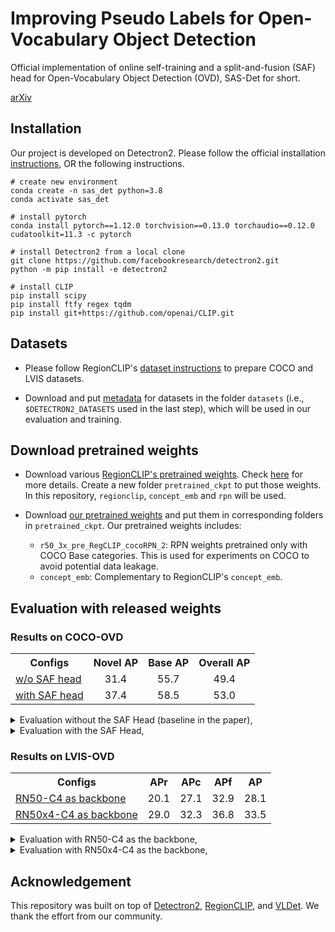 # Improving Pseudo Labels for Open-Vocabulary Object Detection

Official implementation of online self-training and a split-and-fusion (SAF) head for Open-Vocabulary Object Detection (OVD), SAS-Det for short.

[arXiv](https://arxiv.org/abs/2308.06412)


## Installation
Our project is developed on Detectron2. Please follow the official installation [instructions](https://github.com/facebookresearch/detectron2/blob/main/INSTALL.md), OR the following instructions.
```
# create new environment
conda create -n sas_det python=3.8
conda activate sas_det

# install pytorch
conda install pytorch==1.12.0 torchvision==0.13.0 torchaudio==0.12.0 cudatoolkit=11.3 -c pytorch

# install Detectron2 from a local clone
git clone https://github.com/facebookresearch/detectron2.git
python -m pip install -e detectron2

# install CLIP
pip install scipy
pip install ftfy regex tqdm
pip install git+https://github.com/openai/CLIP.git
```


## Datasets

- Please follow RegionCLIP's [dataset instructions](https://github.com/microsoft/RegionCLIP/blob/main/datasets/README.md) to prepare COCO and LVIS datasets.

- Download and put [metadata](https://drive.google.com/drive/u/1/folders/1R72q0Wg26-PQGqbaK3P3pT2vmGm9uzKU) for datasets in the folder `datasets` (i.e., `$DETECTRON2_DATASETS` used in the last step), which will be used in our evaluation and training.


## Download pretrained weights
- Download various [RegionCLIP's pretrained weights](https://drive.google.com/drive/folders/1hzrJBvcCrahoRcqJRqzkIGFO_HUSJIii). Check [here](https://github.com/microsoft/RegionCLIP/blob/main/docs/MODEL_ZOO.md#model-downloading) for more details.
Create a new folder `pretrained_ckpt` to put those weights. In this repository, `regionclip`, `concept_emb` and `rpn` will be used.

- Download [our pretrained weights](https://drive.google.com/drive/u/1/folders/1TAr7nZSvpB6nCZCC6nXBw6xgmMmlL0X9) and put them in corresponding folders in `pretrained_ckpt`. 
Our pretrained weights includes:
    - `r50_3x_pre_RegCLIP_cocoRPN_2`: RPN weights pretrained only with COCO Base categories. This is used for experiments on COCO to avoid potential data leakage.
    - `concept_emb`: Complementary to RegionCLIP's `concept_emb`.

## Evaluation with released weights

### Results on COCO-OVD
<table><tbody>
<!-- START TABLE -->
<!-- TABLE HEADER -->
<th valign="bottom">Configs</th>
<th valign="bottom">Novel AP</th>
<th valign="bottom">Base AP</th>
<th valign="bottom">Overall AP</th>
<!-- TABLE BODY -->
<!-- ROW: with LSJ -->
 <tr><td align="left"><a href="./sas_det/configs/regionclip/COCO-InstanceSegmentation/customized/CLIP_fast_rcnn_R_50_C4_ovd_PLs.yaml">w/o SAF head</a></td>
<td align="center">31.4</td>
<td align="center">55.7</td>
<td align="center">49.4</td>
</tr>
<!-- ROW: with out LSJ -->
 <tr><td align="left"><a href="./sas_det/configs/ovd_coco_R50_C4_ensemble_PLs.yaml">with SAF head</a></td>
<td align="center">37.4</td>
<td align="center">58.5</td>
<td align="center">53.0</td>
</tr>
</tbody></table>

<details>
<summary>
Evaluation without the SAF Head (baseline in the paper),
</summary>
  
```bash
python3 ./test_net.py \
    --num-gpus 8 \
    --eval-only \
    --config-file ./sas_det/configs/regionclip/COCO-InstanceSegmentation/customized/CLIP_fast_rcnn_R_50_C4_ovd_PLs.yaml \
    MODEL.WEIGHTS ./pretrained_ckpt/sas_det/sas_det_coco_no_saf_head_baseline.pth \
    MODEL.CLIP.OFFLINE_RPN_CONFIG ./sas_det/configs/regionclip/COCO-InstanceSegmentation/mask_rcnn_R_50_C4_1x_ovd_FSD.yaml \
    MODEL.CLIP.BB_RPN_WEIGHTS ./pretrained_ckpt/rpn/rpn_coco_48.pth \
    MODEL.CLIP.TEXT_EMB_PATH ./pretrained_ckpt/concept_emb/coco_65_cls_emb.pth \
    MODEL.CLIP.OPENSET_TEST_TEXT_EMB_PATH ./pretrained_ckpt/concept_emb/coco_65_cls_emb.pth \
    MODEL.ROI_HEADS.SOFT_NMS_ENABLED True \
    OUTPUT_DIR output/eval
```
</details>

<details>
<summary>
Evaluation with the SAF Head,
</summary>
  
```bash
python3 ./test_net.py \
    --num-gpus 8 \
    --eval-only \
    --config-file ./sas_det/configs/ovd_coco_R50_C4_ensemble_PLs.yaml \
    MODEL.WEIGHTS ./pretrained_ckpt/sas_det/sas_det_coco.pth \
    MODEL.CLIP.OFFLINE_RPN_CONFIG ./sas_det/configs/regionclip/COCO-InstanceSegmentation/mask_rcnn_R_50_C4_1x_ovd_FSD.yaml \
    MODEL.CLIP.BB_RPN_WEIGHTS ./pretrained_ckpt/rpn/rpn_coco_48.pth \
    MODEL.CLIP.TEXT_EMB_PATH ./pretrained_ckpt/concept_emb/coco_48_base_cls_emb.pth \
    MODEL.CLIP.CONCEPT_POOL_EMB ./pretrained_ckpt/concept_emb/my_coco_48_base_17_cls_emb.pth \
    MODEL.CLIP.OPENSET_TEST_TEXT_EMB_PATH ./pretrained_ckpt/concept_emb/coco_65_cls_emb.pth \
    MODEL.ROI_HEADS.SOFT_NMS_ENABLED True \
    MODEL.ENSEMBLE.TEST_CATEGORY_INFO "./datasets/coco_ovd_continue_cat_ids.json" \
    MODEL.ENSEMBLE.ALPHA 0.33 MODEL.ENSEMBLE.BETA 0.67 \
    OUTPUT_DIR output/eval
```
</details>


### Results on LVIS-OVD
<table><tbody>
<!-- START TABLE -->
<!-- TABLE HEADER -->
<th valign="bottom">Configs</th>
<th valign="bottom">APr</th>
<th valign="bottom">APc</th>
<th valign="bottom">APf</th>
<th valign="bottom">AP</th>
<!-- TABLE BODY -->
<!-- ROW: with LSJ -->
 <tr><td align="left"><a href="./sas_det/configs/ovd_lvis_R50_C4_ensemble_PLs.yaml">RN50-C4 as backbone</a></td>
<td align="center">20.1</td>
<td align="center">27.1</td>
<td align="center">32.9</td>
<td align="center">28.1</td>
</tr>
<!-- ROW: with out LSJ -->
 <tr><td align="left"><a href="./sas_det/configs/ovd_lvis_R50_C4_ensemble_PLs.yaml">RN50x4-C4 as backbone</a></td>
<td align="center">29.0</td>
<td align="center">32.3</td>
<td align="center">36.8</td>
<td align="center">33.5</td>
</tr>
</tbody></table>

<details>
<summary>
Evaluation with RN50-C4 as the backbone,
</summary>
  
```bash
python3 ./test_net.py \
    --num-gpus 8 \
    --eval-only \
    --config-file ./sas_det/configs/ovd_lvis_R50_C4_ensemble_PLs.yaml \
    MODEL.WEIGHTS ./pretrained_ckpt/sas_det/sas_det_lvis_r50.pth \
    MODEL.CLIP.OFFLINE_RPN_CONFIG ./sas_det/configs/regionclip/LVISv1-InstanceSegmentation/mask_rcnn_R_50_FPN_1x.yaml \
    MODEL.CLIP.BB_RPN_WEIGHTS ./pretrained_ckpt/rpn/rpn_lvis_866_lsj.pth \
    MODEL.CLIP.TEXT_EMB_PATH ./pretrained_ckpt/concept_emb/lvis_866_base_cls_emb.pth \
    MODEL.CLIP.CONCEPT_POOL_EMB ./pretrained_ckpt/concept_emb/my_lvis_866_base_337_cls_emb.pth \
    MODEL.CLIP.OPENSET_TEST_TEXT_EMB_PATH ./pretrained_ckpt/concept_emb/lvis_1203_cls_emb.pth \
    MODEL.CLIP.OFFLINE_RPN_LSJ_PRETRAINED True \
    MODEL.ENSEMBLE.TEST_CATEGORY_INFO "./datasets/lvis_ovd_continue_cat_ids.json" \
    MODEL.ENSEMBLE.ALPHA 0.33 MODEL.ENSEMBLE.BETA 0.67 \
    OUTPUT_DIR output/eval
```
</details>

<details>
<summary>
Evaluation with RN50x4-C4 as the backbone,
</summary>
  
```bash
python3 ./test_net.py \
    --num-gpus 8 \
    --eval-only \
    --config-file ./sas_det/configs/ovd_lvis_R50_C4_ensemble_PLs.yaml \
    MODEL.WEIGHTS ./pretrained_ckpt/sas_det/sas_det_lvis_r50x4.pth \
    MODEL.CLIP.OFFLINE_RPN_CONFIG ./sas_det/configs/regionclip/LVISv1-InstanceSegmentation/mask_rcnn_R_50_FPN_1x.yaml \
    MODEL.CLIP.BB_RPN_WEIGHTS ./pretrained_ckpt/rpn/rpn_lvis_866_lsj.pth \
    MODEL.CLIP.TEXT_EMB_PATH ./pretrained_ckpt/concept_emb/lvis_866_base_cls_emb_rn50x4.pth \
    MODEL.CLIP.CONCEPT_POOL_EMB ./pretrained_ckpt/concept_emb/my_lvis_866_base_337_cls_emb_rn50x4.pth \
    MODEL.CLIP.OPENSET_TEST_TEXT_EMB_PATH ./pretrained_ckpt/concept_emb/lvis_1203_cls_emb_rn50x4.pth \
    MODEL.CLIP.OFFLINE_RPN_LSJ_PRETRAINED True \
    MODEL.CLIP.TEXT_EMB_DIM 640 \
    MODEL.RESNETS.DEPTH 200 \
    MODEL.ROI_BOX_HEAD.POOLER_RESOLUTION 18 \
    MODEL.ROI_MASK_HEAD.POOLER_RESOLUTION 18 \
    MODEL.ENSEMBLE.TEST_CATEGORY_INFO "./datasets/lvis_ovd_continue_cat_ids.json" \
    MODEL.ENSEMBLE.ALPHA 0.33 MODEL.ENSEMBLE.BETA 0.67 \
    OUTPUT_DIR output/eval
```
</details>



## Acknowledgement

This repository was built on top of [Detectron2](https://github.com/facebookresearch/detectron2), [RegionCLIP](https://github.com/microsoft/RegionCLIP), and [VLDet](https://github.com/clin1223/VLDet). We thank the effort from our community.
